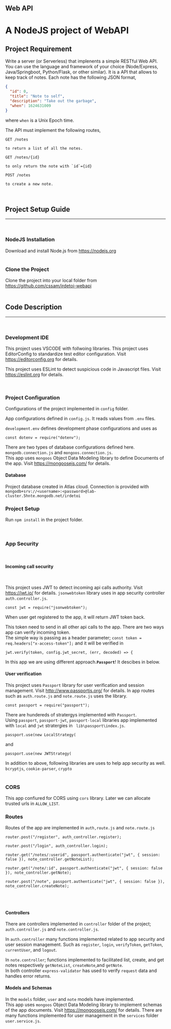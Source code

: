 ## Web API

# **A NodeJS project of WebAPI**

## **Project Requirement**

Write a server (or Serverless) that implenents a simple RESTful Web API. You can use the language and framework of your choice (Node/Express, Java/Springboot, Python/Flask, or other similar). It is a API that allows to keep track of notes. Each note has the following JSON format,

```json
{
  "id": 0,
  "title": "Note to self",
  "description": "Take out the garbage",
  "when": 1624631009
}
```

where `when` is a Unix Epoch time.

The API must implement the following routes,

```text
GET /notes

to return a list of all the notes.
```

```text
GET /notes/{id}

to only return the note with `id`={id}
```

```text
POST /notes

to create a new note.
```

<br>

## **Project Setup Guide**

---

<br>

### **NodeJS Installation**

Download and install Node.js from https://nodejs.org
<br>
<br>

### **Clone the Project**

Clone the project into your local folder from https://github.com/cssam/irdetoi-webapi  
<br>

## **Code Description**

---

<br>

### **Development IDE**

This project uses VSCODE with follwoing libraries.
This project uses EditorConfig to standardize test editor configuration. Visit https://editorconfig.org for details.

This project uses ESLint to detect suspicious code in Javascript files. Visit https://eslint.org for details.

<br>

### **Project Configuration**

Configurations of the project implemented in `config` folder.

App configurations defined in `config.js`. It reads values from `.env` files.

`development.env` defines development phase configurations and uses as

```
const dotenv = require("dotenv");
```

There are two types of database configurations defined here. `mongodb.connection.js` and `mongoos.connection.js`.  
This app uses `mongoos` Object Data Modeling library to define Documents of the app. Visit https://mongoosejs.com/ for details.

#### **Database**

Project database created in Atlas cloud. Connection is provided with
`mongodb+srv://<username>:<password>@lab-cluster.5hnte.mongodb.net/irdetoi`

### **Project Setup**

Run `npm install` in the project folder.  
<br>
<br>

### **App Security**

<br>

#### **Incoming call security**

<br>

This project uses JWT to detect incoming api calls authority. Visit https://jwt.io/ for details.
`jsonwebtoken` library uses in app security controller `auth.controller.js`.

```
const jwt = require("jsonwebtoken");
```

When user get registered to the app, it will return JWT token back.

This token need to send in all other api calls to the app. There are two ways app can verify incoming token.  
The simple way is passing as a header parameter; `const token = req.headers["x-access-token"];` and it will be verified in

```
jwt.verify(token, config.jwt_secret, (err, decoded) => {
```

In this app we are using different approach.**`Passport`**! It descibes in below.

#### **User verification**

This project uses `Passport` library for user verification and session management. Visit http://www.passportjs.org/ for details. In app routes such as `auth.route.js` and `note.route.js` uses the library.

```
const passport = require("passport");

```

There are hundereds of stratergys implemented with `Passport`.  
Using `passport`, `passport-jwt`, `passport-local` libraries app implemented with `local` and `jwt` stratergies in ` lib\passport\index.js`.

```
passport.use(new LocalStrategy(
```

and

```
passport.use(new JWTStrategy(
```

In addition to above, following libraries are uses to help app security as well.  
`bcryptjs`, `cookie-parser`, `crypto`  
<br>

### **CORS**

This app confiured for CORS using `cors` library.
Later we can allocate trusted urls in `ALLOW_LIST`.

### **Routes**

Routes of the app are implemented in `auth,route.js` and `note.route.js`

```
router.post("/register", auth_controller.register);

router.post("/login", auth_controller.login);
```

```
router.get("/notes/:userid", passport.authenticate("jwt", { session: false }), note_controller.getNoteList);

router.get("/note/:id", passport.authenticate("jwt", { session: false }), note_controller.getNote);

router.post("/note", passport.authenticate("jwt", { session: false }), note_controller.createNote);
```

<br>
<br>

#### **Controllers**

There are controllers implemented in `controller` folder of the project; `auth.controller.js` and `note.controller.js`.

In `auth.controller` many functions implemented related to app security and user session management. Such as `register`, `login`, `verifyToken`, `getToken`, `currentUser`, and `logout`.

In `note.controller`; functions implemented to facilitated list, create, and get notes respectively `getNoteList`, `createNote`,and `getNote`.  
In both controller `express-validator` has used to verify `request` data and handles error returns.

#### **Models and Schemas**

In the `models` folder, `user` and `note` models have implemented.  
This app uses `mongoos` Object Data Modeling library to implement schemas of the app documents. Visit https://mongoosejs.com/ for details.
There are many functions implemented for user management in the `services` folder `user.service.js`.
